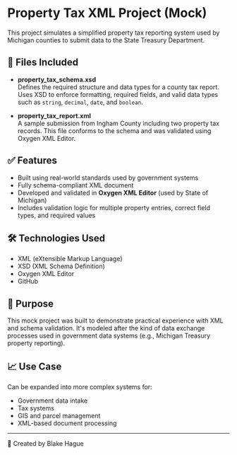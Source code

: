 # Property Tax XML Project (Mock)

This project simulates a simplified property tax reporting system used by Michigan counties to submit data to the State Treasury Department.

## 📂 Files Included

- **property_tax_schema.xsd**  
  Defines the required structure and data types for a county tax report. Uses XSD to enforce formatting, required fields, and valid data types such as `string`, `decimal`, `date`, and `boolean`.

- **property_tax_report.xml**  
  A sample submission from Ingham County including two property tax records. This file conforms to the schema and was validated using Oxygen XML Editor.

## ✅ Features

- Built using real-world standards used by government systems
- Fully schema-compliant XML document
- Developed and validated in **Oxygen XML Editor** (used by State of Michigan)
- Includes validation logic for multiple property entries, correct field types, and required values

## 🛠️ Technologies Used

- XML (eXtensible Markup Language)
- XSD (XML Schema Definition)
- Oxygen XML Editor
- GitHub

## 🧠 Purpose

This mock project was built to demonstrate practical experience with XML and schema validation. It's modeled after the kind of data exchange processes used in government data systems (e.g., Michigan Treasury property reporting).

## 📈 Use Case

Can be expanded into more complex systems for:
- Government data intake
- Tax systems
- GIS and parcel management
- XML-based document processing

---

👋 Created by Blake Hague
